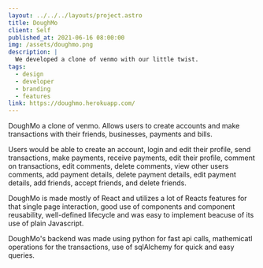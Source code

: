 ```yaml
---
layout: ../../../layouts/project.astro
title: DoughMo
client: Self
published_at: 2021-06-16 08:00:00
img: /assets/doughmo.png
description: |
  We developed a clone of venmo with our little twist.
tags:
  - design
  - developer
  - branding
  - features
link: https://doughmo.herokuapp.com/
---
```


DoughMo a clone of venmo. Allows users to create accounts and make transactions with their friends, businesses, payments and bills.

Users would be able to create an account, login and edit their profile, send transactions, make payments, receive payments, edit their profile, comment on transactions, edit comments, delete comments, view other users comments, add payment details, delete payment details, edit payment details, add friends, accept friends, and delete friends.

DoughMo is made mostly of React and utilizes a lot of Reacts features for that single page interaction, good use of components and component reusability, well-defined lifecycle and was easy to implement beacuse of its use of plain Javascript.

DoughMo's backend was made using python for fast api calls, mathemicatl operations for the transactions, use of sqlAlchemy for quick and easy queries.
